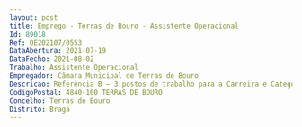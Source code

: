 ```yaml
--- 
layout: post
title: Emprego - Terras de Bouro - Assistente Operacional
Id: 89018
Ref: OE202107/0553
DataAbertura: 2021-07-19
DataFecho: 2021-08-02
Trabalho: Assistente Operacional
Empregador: Câmara Municipal de Terras de Bouro
Descricao: Referência B – 3 postos de trabalho para a Carreira e Categoria de Assistente Operacional – Área Funcional de Cantoneiro de Limpeza  Para além das funções previstas no anexo a que se refere o n.º 2 do art.º 88.º da LTFP, Exerce funções de natureza executiva, de carácter manual ou mecânico, enquadradas em diretivas definidas, na área da respetiva unidade orgânica, executando tarefas de apoio indispensáveis ao funcionamento dos serviços, podendo comportar esforço físico, nomeadamente, execução de obras de manutenção e reparação da via pública  instalação e manutenção da sinalização e equipamentos de trânsito, varredura e limpeza do espaço público, manutenção de espaços verdes, vigilância dos parques.
CodigoPostal: 4840-100 TERRAS DE BOURO
Concelho: Terras de Bouro
Distrito: Braga
--- 
```

